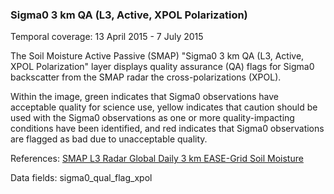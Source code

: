 ### Sigma0 3 km QA (L3, Active, XPOL Polarization)
Temporal coverage: 13 April 2015 - 7 July 2015

The Soil Moisture Active Passive (SMAP) "Sigma0 3 km QA (L3, Active, XPOL Polarization" layer displays quality assurance (QA) flags for Sigma0 backscatter from the SMAP radar the cross-polarizations (XPOL).

Within the image, green indicates that Sigma0 observations have acceptable quality for science use, yellow indicates that caution should be used with the Sigma0 observations as one or more quality-impacting conditions have been identified, and red indicates that Sigma0 observations are flagged as bad due to unacceptable quality.

References: [SMAP L3 Radar Global Daily 3 km EASE-Grid Soil Moisture](http://nsidc.org/data/spl3sma/)

Data fields: sigma0_qual_flag_xpol
